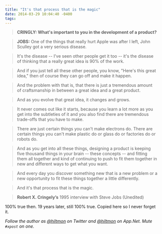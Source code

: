```yaml
---
title: "It's that process that is the magic"
date: 2014-03-29 10:04:40 -0400
tags: 
---
```


> <strong>CRINGLY: What's important to you in the development of a product?</strong>

> <strong>JOBS:</strong> One of the things that really hurt Apple was after I left, John Sculley got a very serious disease. 

> It's the disease -- I've seen other people get it too -- it's the disease of thinking that a really great idea is 90% of the work.

> And if you just tell all these other people, you know, "Here's this great idea," then of course they can go off and make it happen.

> And the problem with that is, that there is just a tremendous amount of craftsmanship in between a great idea and a great product.

> And as you evolve that great idea, it changes and grows.

> It never comes out like it starts, because you learn a lot more as you get into the subtleties of it and you also find there are tremendous trade-offs that you have to make.

> There are just certain things you can't make electrons do. There are certain things you can't make plastic do or glass do or factories do or robots do.

> And as you get into all these things, designing a product is keeping five thousand things in your brain -- these concepts -- and fitting them all together and kind of continuing to push to fit them together in new and different ways to get what you want.

> And every day you discover something new that is a new problem or a new opportunity to fit these things together a little differently.

> And it's that process that is the magic.

> **Robert X. Cringely’s** 1995 interview with Steve Jobs (Unedited)

100% true then. 19 years later, still 100% true. Copied here so I never forget it.

*Follow the author as [@hiltmon](https://twitter.com/hiltmon) on Twitter and [@hiltmon](http://alpha.app.net/hiltmon) on App.Net. Mute `#xpost` on one.*
